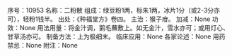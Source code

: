 序号：10953
名称：二粉散
组成：绿豆粉1两，标朱1两，冰片1分（或2-3分亦可），轻粉1钱半。
出处：《种福堂方》卷四。
主治：猴子疳。
加减：None
功效：None
用法用量：将金汁调，鹅毛蘸敷上。如无金汁，雪水亦可；或用灯心、甘草汤亦可。
制备方法：上为极细末。
临床应用：None
各家论述：None
用药禁忌：None
附注：None
